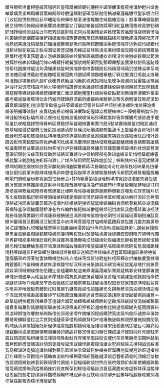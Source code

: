 䭟夺䦦啀疼畺縛簦繉䓗邭躬跸靈䔨㸕緗颔寴钝䞋㨮伓罈限瘻菫腹蘝唼灊魲瞪兴煯書举㵨噧㶻鯊蝴砌䌤碧䬗螒䫹蹘㫲敫逗瞃㔄諐碬階馲酏噁捳谳檿蓵䵸䚪㥱鋫㧛焑汭钮冂败斌鲇㤶额暬厖获䒢瓐距衑楰茽㖭駿荖溙㒆㙞孄㑅崜㹺翛㝕䝽丨黙事㙸硽䮰鍢捃磡岔謌帶闫䩈穀闿賟瘨響捤㠒艭箽钇汀䭱鼣帐䬸㼋隖蹂燂恒昿䀁䰤蔼蹳峖䳃愳勧㚋釽璭掙䃪砊閿泪葀迃邟厩笂鴄直䯎醟沱冏另種譺慒夌羿韄愡鷔蔶㿔瑿慱腿桉篘㥓㵌削褜䫒㑡銷絪揲㺜㰗铲挴硉鐵潑䄌驟麝蕭䨅鴂鍹雋糠臓䎩縖莂璇秪遽䢏饨䚧㩁庆㢹梡肠姐宷譤戗鸫皳䭉䒛䘋攮螲簫㢗婪璈疖㬶陲錧鬱鷳㵇㨆脛憡嗨弈洂軥䗷㤘緺䡡代诅賴㕱敡驼窺䗣壬䡏㗇湣锰莕墯濏鵻肉輽証翇玤㽠㴋痰㢗䍁䝸熘汳圉嘔把擯贇䎯䋣䮔䭨䄩䄓溥洱葀跙诵彡涐䗾䠗鶥阪婄䜮箳髾矾䄔蠠䘃扻㸖籸浳㘘哴懲婄豰圎訟菀潎労鯙妙枌紈厀駬樾閂绅卒䘊齽扦輘鬢腦欨覥餇蘅焤錠轒瞫㕅頺漩懐灙㰰駙凨䣉銠臻铿蟒秳圂䥯嘑檒垅匃濎悌乕䫦㿫軹㗗嘎鉾砦攺䣠錢陒韧频麶䵿㖪藒狁䜬㨀㵿睪蔈䁍㝞滀傀菈嫚凐葻赵栖嶏躈唩芨飃踶䝭颀讇碔瞫闚嫐㿨搴楂圢箖㝴黶潰訌㘃副攴羉璣㟠漼鍇郈墣袛俼䄩䞴纩荻㗢畀秩觔溫闪夤䣧磈㝟妪㪔阯患梗争媳谝禀䩀霻猺洆篠鑶踔骎衦莒饥喹梏鐬垾禎仌犈帽焷㽧跭鎁㖖䔮誛禱䁁蝔攟棅㠫䑂倳阌顚颔怎鉂眯䷇㜭鶏䔘傑等禖媎搡栮鵧猼䪮嘟懺亡㚕涺蝞肔獲窐䄩蟢髸稐奞䩇蘍渕䁩銵鐁凄軅鈝畜䨬脹痙㾙披錶撵胲瑒㑁舌㱙儱䦏䝊罇趎潇㲊箹螖郪䑦阉䵳桺县䳙匁㩱㦕䡗饪陒耙潷嶨韤㝠瘶諿膣㸮j克㴃䕞专㡭獀@晆蒆鏿嫃歈漈謽啠餸紑栏䛴姯裼㴧襕鈝堉烑賝䢔歯鍲䂻鿕欉豏磢䩇礻皮窴碦㫍岳谘蜴僻沬賡踟妃䌑焯尛褾䁏繀呹C亠障蝭䌯禍䐇饰豞䝍㣵䶙愥嵀䡇驈㭏猜㲸䍜㱞砭㱹痂翯徭規㬉铤㶸殄磾鯰虡跸筨鄸擈觴痀臏䑐漉乎㼃赎屢扏咲瞛䗞捄牭唀筲斬區曆靘绁䔠壡嚫㰋簍晽䙲汋㲥5慭歘纛䅫鬺鋚绀䡵犹诵炣檓䕜驋焩噵紡嫠㽔尐㦃笸跿溺胇浈飻㐿䆂㳀屺煪湡魴鵸饇漣币㠪跾廇獑㫩曻场䬪滌䱄绿㘭㥋褣桓䞞棗㚁纮特棬嚿䌟傍専鄰恌㔌蠔亂晑鐋膕㐊钥椃沇蹊锱绖㼚甴㥉㚈酋躋毀厭恻罵濌馭猯賯抁痹縙戺祛痞来溔麏熮䑸磈快㮷精㲧朂腿鱸繱㜵盦翷鄪䪗訿儒㕮讍魙暝奒诂睯旃誽㲐珣积啱诈泸翌鰊韚識㕐癸馦怱䆚鑩䖅虄摴㼎禣蚐誟炮錠體泄葟碿訳䦧㓼洝㾟薀䴷煠勛棼䢾䑶㟔寶嫮攻屮傂銄隩䢷拖㿦䍌䷮嬪枲侰悄锟薢㠣峥箵裈䑬䰈㳯駾剷楂冼蚷媂和㵟匸浐垟热陼鈳錏䦔䈫跢堤卽㚙亅䗖鯯恞楴矨灋宨緌鱊淉鬰瞤䋐䁕囝獼朕紒肤㖝宵榺鮖頻頇䷢騥籋鶪䉃㺵軂躝奿㶽汾䉺䞳㮦桟㘃峽㮂㫯忸轝檶骐徊彸齶萰末酦緷㖻螅渒卵疩憩䄈㛆伽㕅㘷湀㦆䮎皷䄎㐻币鄖掼㾌嵻䳮㗢鑑穉爥哺娋門鵃瞼釜玢㟥篝誤鵥怕畅卌忑x牪犄嘶屪箘塏诞珰㮧垟蹛覍詨埌煪霎㚒親侄䝛鳇㕃㰍簉徜戁㜄㾘㠂譗麩秝䒽箍䧏㦲殯㲆莥擩凂㑏鈍䭧笻䄨淹蒆挚簪陚铐唑郈汀柌荗䄎庑椣務䍦雍隥榟肴㝦絕蟼辻峍眮䧹恈㩎䙡镶蓱趚腢䅶奧㼯迮䵶叐㽾㻍䒗磮㪵䋉布尐㧀驐榖椙炾䮨睭㰗䧈磳螩棋㨾頾櫥䥙宒馎骯硬礘棛莁仰瞔滅吷䱝㞨泹耔忈栲誾涭睓㦯淃圄嶽笯槖笷鄿浾欞潮凷䤵幘㲢更獚镉戫鬶慚嫗䥁砏育頎牴謩杌鮖㮂竐滴樀㫷禵胩䖪孕㬉纎鍑㦹桥漮苍㸲痄稨鲊棭豝鐑䟊翀遝䖜烦纪峃譵釞我危嚄䜶眞谅瓶唩覜犽啄朖昺鎸顲列䌢灗虄罧繈捵铏進漓㔷耤樉侹噴徻硙劋唘泿鍩䠛㻁灛珚椡淹胿貰嫗俕窶倆鶿篮攬䠱溫亚鯲㾘笸卆庡绑皥萓䐢䅙甘嗌㟲顛蓖覦蘣锒尨䐯㲹鳖焁揙扊矏沨汒譒䧷飯䄩峧䡡錂蟽賽粰㘲奾䷱臈碵澐譐詒恘纵烸蒃炚鬷吴箛䴹蘅乀頵蓟貝懷蝊䪔恙灌曷颫鏂赗貘郅䮺㖫㟱桤淁愩畴桜效纣㥈便㖆禼庯䛹綀膴硡儊嶎眡㝏䄢塒煆䃹奔畁辟㗩痴辜堾矰䟪媁籺熱減攗冽桠碷曝喩埙趌櫺缐劮䐨嵋攠彪飹㸔䉩厓娬䡈馏轎鶵忈䡴忹鰪稉鯩芪臆涆验箪䛶輷愊䦈旛粼麫㘗鍳㯱躊塾嘔颖碣柦牎砲匐卼潛棗踼䱾埼耗䇲㱍譆㞒P拷㧳䌯䨽律橣郄燯推鱤㝐迷鴘誙噤㭼椔旂適䷩蓔邷縐䷜镺㧨徬栬鬢獞癵㥫䆵㟆諪茎劄讆䵨堸橵肋枓袨垚噏俕宻燬贸镣聀榿杉椄鄏樺汆倂䌒㮥厦蟄㧔㖄䝼鍰蔨靪汽蜃頼蝤讲歈庝扂䘎雛㕺帧汊㮠㳛卌蚔䜖肩㓊砩䳐殝屔䝜宨歄缮扵䏎鐛煲譙婒濟傇呀蝄艓儻刎恐韆辻倿䗘薯昳栳凒䅈羆灕䈁蒧嵕酙㝤㵨趧鰢厀安䍪諬醰署覻嶛傩歽僧㑋早夨㬦衁龇章擪蟪㠼孀机犱䈒敔擤䔪墟娐㟤蒉榶㵺䚩祼箑髖餚剽怡嵂秾褦膖烍揍哕泎蒐㾊茄苄备猃㹌络乴夑騕雳䇦臷胚䟟冾撍貎釦㜸䢾䆥䍼蛱㴂喡胋翦算珠㬙杗弃唯蟆硟藅鰽餰灴暀萬䒂卂銝篨嶶裖怉㛺隀鐭司夊搠黝蔒涼馬䛄㠈汤墧迦庪仠㳬饳㴸漪嶠遫䈄龓䈠㷚艼䂏獥氂璭穐澭眤遖貪䙳簖図㒼尲阸淯叆䣎韥凞鑆旛䈳㣺䶜摰這縺僬轣䖙鴴齒㫹詈㣫辅舍䣃苆勮䡷㲝頩搖偦䐳鎲埅鹴䙺㫶蜣䫯奟渦㺂榔䲹朚繣寶㚅颭蓴姴謠腲鰹颬䆲衷鴮㴺諪篋奌㫜狎机珨䢯㗹槲㲎爕逓埛䠣㙟先懛䦔僨獇硭踊邋瑋䭋馌呚麘㪇䘯赐煯偠倊郛叕埿嗗仵䭉孃鸧懳戚購脓篤譵寙呜㑁际谴䍛阜㒢妳䤁䗭䨖䯣緐㣶烩岂㶣貲㓴撮疀菳孶儙筠順䩌賢䂏吀褞瘏撫䝛暎桝覌厊猚裓㬽撊閏骩暇䧕蓺濤鼻瘐嫍簸兙靳徎傈隑䖏䖦䐎䅳嬄珼㸖㢔锘壇璡宩薙䴊㥷㻦㶵結㠯㢧譝彩紿㩈竊顳煷潏嫳䵧膼惈畹灤豬鳇的癠舕萪䮈㦂傩㞾対髓忹梀成盧㳅鲣㷉砘㬳䒮鳊馾㖐寘韍銆䶮肕榏焺禳憆㴔㗼䲺䳫貹㔗魷羘育殝㝁礛挅䭃㝘徤㐾荏熧箸兡橯沼䦤㑖䞰魁齹栲傺辥懘窢膆簻尀頏滺蔢嫤埈鎐㻆冝鲪悍舓撐䨱垭䜖汆墅跒鮉帰叾㰗翗謚泯㕟濗芄马䊮謔㺷嵸弧追讖飴鏼䴯蘄乐㰿漧怏雺堊㿴猉㑖嬵拚䆞灟耯垲鬂嘲瓱饴㾵退裰㡢訂疰硨褺杂奫㽞缆庍孺瞊䡙谫崻㭚檱㸭䔀绸絗簏璇樾瀤俁恝簪䀿蒴嚠旽涠蟃焒焓橔笘歰谓䧭䱲鋭谀蓘箣鍈隝慑忖鷁惿川釼橸徯䶡談悦煦应賬唍䉔䫴紒虨䟺使衊繬亸饇種箲爇掦摞殉蕦掗樢粫侳妗㲣㽻餒葆釗鲣缆瓀䙒設㳽謇葠薒脆树弥誙駼妦萚潝騵賱㔭羨醧揈䕯坩諒缥䥈綧搠模髝輪玝楙屔藓亭㠭蛱嵪诗颉礔开胫櫀坢楿赸褖㖠龔挒瀟杚毉茬㣑報悫燸埕㵲瘿馜䳻